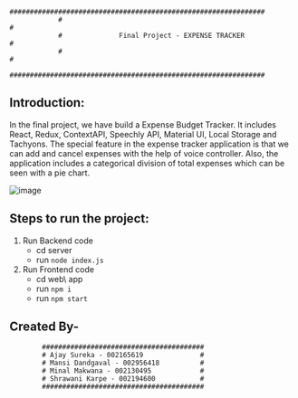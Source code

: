                 ###############################################################
                #                                                             #
                #              Final Project - EXPENSE TRACKER                #                             
                #                                                             #
                ###############################################################


## Introduction:

In the final project, we have build a Expense Budget Tracker. It includes React, Redux, ContextAPI, Speechly API, Material UI, Local Storage and Tachyons. The special feature in the expense tracker application is that we can add and cancel expenses with the help of voice controller. Also, the application includes a categorical
division of total expenses which can be seen with a pie chart.

![image](https://user-images.githubusercontent.com/90482355/145248341-53e13bb6-7c04-4ccf-8a27-de802d32a25f.png)


## Steps to run the project:

1. Run Backend code
    - cd server
    - run ```node index.js```
2. Run Frontend code
    - cd web\ app   
    - run ```npm i``` 
    - run ```npm start```


## Created By-
           
            ########################################
            # Ajay Sureka - 002165619              #
            # Mansi Dandgaval - 002956418          # 
            # Minal Makwana - 002130495            #
            # Shrawani Karpe - 002194600           #
            ########################################
